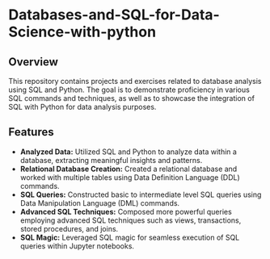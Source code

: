 # Databases-and-SQL-for-Data-Science-with-python
## Overview
This repository contains projects and exercises related to database analysis using SQL and Python. The goal is to demonstrate proficiency in various SQL commands and techniques, as well as to showcase the integration of SQL with Python for data analysis purposes.

## Features
- **Analyzed Data:** Utilized SQL and Python to analyze data within a database, extracting meaningful insights and patterns.
- **Relational Database Creation:** Created a relational database and worked with multiple tables using Data Definition Language (DDL) commands.
- **SQL Queries:** Constructed basic to intermediate level SQL queries using Data Manipulation Language (DML) commands.
- **Advanced SQL Techniques:** Composed more powerful queries employing advanced SQL techniques such as views, transactions, stored procedures, and joins.
- **SQL Magic:** Leveraged SQL magic for seamless execution of SQL queries within Jupyter notebooks.
